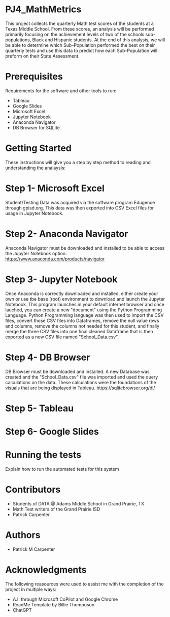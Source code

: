 # PJ4_MathMetrics

This project collects the quarterly Math test scores of the students at a Texas Middle School. 
From these scores, an analysis will be performed primarily focusing on the achievement levels of two of the schools sub-populations, Black and Hispanic students. 
At the end of this analysis, we will be able to determine which Sub-Population performed the best on their quarterly tests and use this data to predict how each Sub-Population will preform on their State Assessment. 

# Prerequisites 
Requirements for the software and other tools to run:

- Tableau
- Google Slides
- Microsoft Excel
- Jupyter Notebook
- Anaconda Navigator 
- DB Browser for SQLite
  

# Getting Started
These instructions will give you a step by step method to reading and understanding the analaysis:

# Step 1- Microsoft Excel 
Student/Testing Data was acquired via the software program Edugence through gpisd.org. 
This data was then exported into CSV Excel files for usage in Jupyter Notebook.  

# Step 2- Anaconda Navigator  
Anaconda Navigator must be downloaded and installed to be able to access the Jupyter Notebook option. 
https://www.anaconda.com/products/navigator

# Step 3- Jupyter Notebook
Once Anaconda is correctly downloaded and installed, either create your own or use tbe base (root) environment to download and launch the Jupyter Notebook. 
This program launches in your default internet browser and once lauched, you can create a new "document" using the Python Programming Language. 
Python Programming language was then used to import the CSV files, convert those CSV files into Dataframes, remove the null value rows and columns, remove the columns not needed for this student, and finally merge the three CSV files into one final cleaned Dataframe that is then exported as a new CSV file named "School_Data.csv". 

# Step 4- DB Browser
DB Browser must be downloaded and installed. 
A new Database was created and the "School_Data.csv" file was imported and used the query calculations on the data. 
These calculations were the foundations of the visuals that are being displayed in Tableau. 
https://sqlitebrowser.org/dl/

# Step 5- Tableau

# Step 6- Google Slides

# Running the tests
Explain how to run the automated tests for this system

# Contributors
- Students of DATA @ Adams Middle School in Grand Prairie, TX
- Math Test writers of the Grand Prairie ISD
- Patrick Carpenter

# Authors
- Patrick M Carpenter

# Acknowledgments
The following reasources were used to assist me with the completion of the project in multiple ways: 

- A.I. through Microsoft CoPilot and Google Chrome
- ReadMe Template by Billie Thomposon
- ChatGPT
